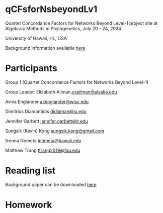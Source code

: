 # qCFsforNsbeyondLv1
Quartet Concordance Factors for Networks Beyond Level-1 project site at Algebraic Methods in Phylogenetics, July 20 - 24, 2024

University of Hawaii, HI., USA

Background information available [here](/docs/proj_intro.pdf)


# Participants

Group 1 (Quartet Concordance Factors for Networks Beyond Level-1)

Group Leader: Elizabeth Allman,esallman@alaska.edu


Aviva Englander <akenglander@wisc.edu>

Dimitrios Diamantidis <didiaman@iu.edu>

Jennifer Garbett <jennifer.garbett@lr.edu>

Sungsik (Kevin) Kong <sungsik.kong@gmail.com>

Ikenna Nometa <inometa@hawaii.edu>

Matthew Trang <ttrang2019@fau.edu>

# Reading list

Background paper can be downloaded [here](/docs/background_papers.zip)

# Homework